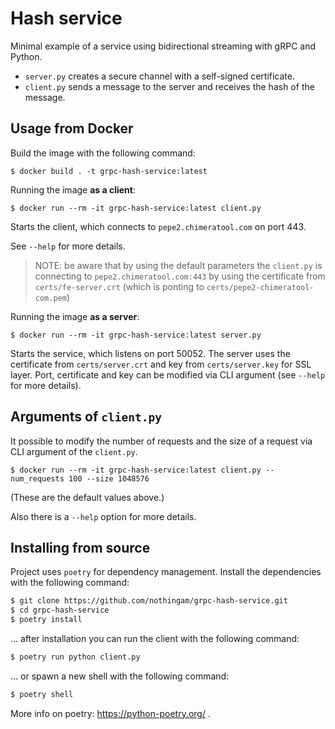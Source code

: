 # Hash service

Minimal example of a service using bidirectional streaming with gRPC and Python.

* `server.py` creates a secure channel with a self-signed certificate.
* `client.py` sends a message to the server and receives the hash of the message.

## Usage from Docker

Build the image with the following command:

```
$ docker build . -t grpc-hash-service:latest
```

Running the image **as a client**:

```
$ docker run --rm -it grpc-hash-service:latest client.py
```

Starts the client, which connects to `pepe2.chimeratool.com` on port 443.

See `--help` for more details.

> NOTE: be aware that by using the default parameters the `client.py` is connecting to `pepe2.chimeratool.com:443` by using the certificate from `certs/fe-server.crt` (which is ponting to `certs/pepe2-chimeratool-com.pem`)

Running the image **as a server**:

```
$ docker run --rm -it grpc-hash-service:latest server.py
```

Starts the service, which listens on port 50052. The server uses the certificate from `certs/server.crt` and key from `certs/server.key` for SSL layer. Port, certificate and key can be modified via CLI argument (see `--help` for more details).


## Arguments of `client.py`

It possible to modify the number of requests and the size of a request via CLI argument of the `client.py`.

```
$ docker run --rm -it grpc-hash-service:latest client.py --num_requests 100 --size 1048576
```

(These are the default values above.)

Also there is a `--help` option for more details.

## Installing from source

Project uses `poetry` for dependency management. Install the dependencies with the following command:

```bash
$ git clone https://github.com/nothingam/grpc-hash-service.git
$ cd grpc-hash-service
$ poetry install
```

... after installation you can run the client with the following command:

```bash
$ poetry run python client.py
```

... or spawn a new shell with the following command:

```bash
$ poetry shell
```

More info on poetry: https://python-poetry.org/ .